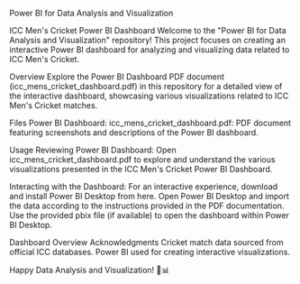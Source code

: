 
Power BI for Data Analysis and Visualization

ICC Men's Cricket Power BI Dashboard
Welcome to the "Power BI for Data Analysis and Visualization" repository! This project focuses on creating an interactive Power BI dashboard for analyzing and visualizing data related to ICC Men's Cricket.

Overview
Explore the Power BI Dashboard PDF document (icc_mens_cricket_dashboard.pdf) in this repository for a detailed view of the interactive dashboard, showcasing various visualizations related to ICC Men's Cricket matches.

Files
Power BI Dashboard:
icc_mens_cricket_dashboard.pdf: PDF document featuring screenshots and descriptions of the Power BI dashboard.

Usage
Reviewing Power BI Dashboard:
Open icc_mens_cricket_dashboard.pdf to explore and understand the various visualizations presented in the ICC Men's Cricket Power BI Dashboard.

Interacting with the Dashboard:
For an interactive experience, download and install Power BI Desktop from here.
Open Power BI Desktop and import the data according to the instructions provided in the PDF documentation.
Use the provided pbix file (if available) to open the dashboard within Power BI Desktop.

Dashboard Overview
Acknowledgments
Cricket match data sourced from official ICC databases.
Power BI used for creating interactive visualizations.

Happy Data Analysis and Visualization! 🏏📊
